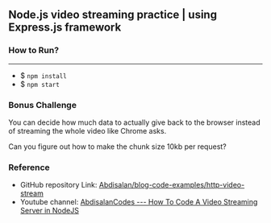 Node.js video streaming practice | using Express.js framework
---


### How to Run?
---
- $ `npm install`
- $ `npm start`

### Bonus Challenge
You can decide how much data to actually give back to the browser instead of streaming the whole video like Chrome asks.

Can you figure out how to make the chunk size 10kb per request?

### Reference
- GitHub repository Link: [Abdisalan/blog-code-examples/http-video-stream](https://github.com/Abdisalan/blog-code-examples/tree/master/http-video-stream)
- Youtube channel: [AbdisalanCodes --- How To Code A Video Streaming Server in NodeJS](https://www.youtube.com/watch?v=ZjBLbXUuyWg&t=3s)